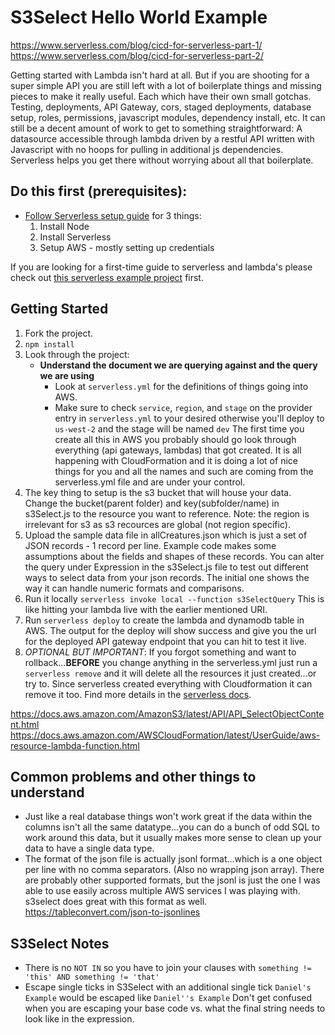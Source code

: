 # S3Select Hello World Example

https://www.serverless.com/blog/cicd-for-serverless-part-1/
https://www.serverless.com/blog/cicd-for-serverless-part-2/

Getting started with Lambda isn't hard at all. But if you are shooting for a super simple API you are still left with a lot of boilerplate things and missing pieces to make it really useful. Each which have their own small gotchas. Testing, deployments, API Gateway, cors, staged deployments, database setup, roles, permissions, javascript modules, dependency install, etc. It can still be a decent amount of work to get to something straightforward: A datasource accessible through lambda driven by a restful API written with Javascript with no hoops for pulling in additional js dependencies. Serverless helps you get there without worrying about all that boilerplate.

## Do this first (prerequisites): 
- [Follow Serverless setup guide](https://www.serverless.com/framework/docs/providers/aws/guide/installation/) for 3 things:
    1. Install Node
    1. Install Serverless
    1. Setup AWS - mostly setting up credentials

If you are looking for a first-time guide to serverless and lambda's please check out [this serverless example project](https://github.com/shaefer/serverless_example) first.

## Getting Started
1. Fork the project. 
1. `npm install`
1. Look through the project:
    - **Understand the document we are querying against and the query we are using**
        - Look at `serverless.yml` for the definitions of things going into AWS. 
        - Make sure to check `service`, `region`, and `stage` on the provider entry in `serverless.yml` to your desired otherwise you'll deploy to `us-west-2` and the stage will be named `dev` The first time you create all this in AWS you probably should go look through everything (api gateways, lambdas) that got created. It is all happening with CloudFormation and it is doing a lot of nice things for you and all the names and such are coming from the serverless.yml file and are under your control.
1. The key thing to setup is the s3 bucket that will house your data. Change the bucket(parent folder) and key(subfolder/name) in s3Select.js to the resource you want to reference. Note: the region is irrelevant for s3 as s3 recources are global (not region specific).
1. Upload the sample data file in allCreatures.json which is just a set of JSON records - 1 record per line. Example code makes some assumptions about the fields and shapes of these records. You can alter the query under Expression in the s3Select.js file to test out different ways to select data from your json records. The initial one shows the way it can handle numeric formats and comparisons.
1. Run it locally `serverless invoke local --function s3SelectQuery` This is like hitting your lambda live with the earlier mentioned URI. 
1. Run `serverless deploy` to create the lambda and dynamodb table in AWS. The output for the deploy will show success and give you the url for the deployed API gateway endpoint that you can hit to test it live.
1. *OPTIONAL BUT IMPORTANT*: If you forgot something and want to rollback...**BEFORE** you change anything in the serverless.yml just run a `serverless remove` and it will delete all the resources it just created...or try to. Since serverless created everything with Cloudformation it can remove it too. Find more details in the [serverless docs](https://www.serverless.com/framework/docs/providers/aws/cli-reference/remove/).

https://docs.aws.amazon.com/AmazonS3/latest/API/API_SelectObjectContent.html
https://docs.aws.amazon.com/AWSCloudFormation/latest/UserGuide/aws-resource-lambda-function.html

## Common problems and other things to understand
* Just like a real database things won't work great if the data within the columns isn't all the same datatype...you can do a bunch of odd SQL to work around this data, but it usually makes more sense to clean up your data to have a single data type.
* The format of the json file is actually jsonl format...which is a one object per line with no comma separators. (Also no wrapping json array). There are probably other supported formats, but the jsonl is just the one I was able to use easily across multiple AWS services I was playing with. s3select does great with this format as well. https://tableconvert.com/json-to-jsonlines

## S3Select Notes
* There is no `NOT IN` so you have to join your clauses with `something != 'this' AND something != 'that'`
* Escape single ticks in S3Select with an additional single tick `Daniel's Example` would be escaped like `Daniel''s Example` Don't get confused when you are escaping your base code vs. what the final string needs to look like in the expression.